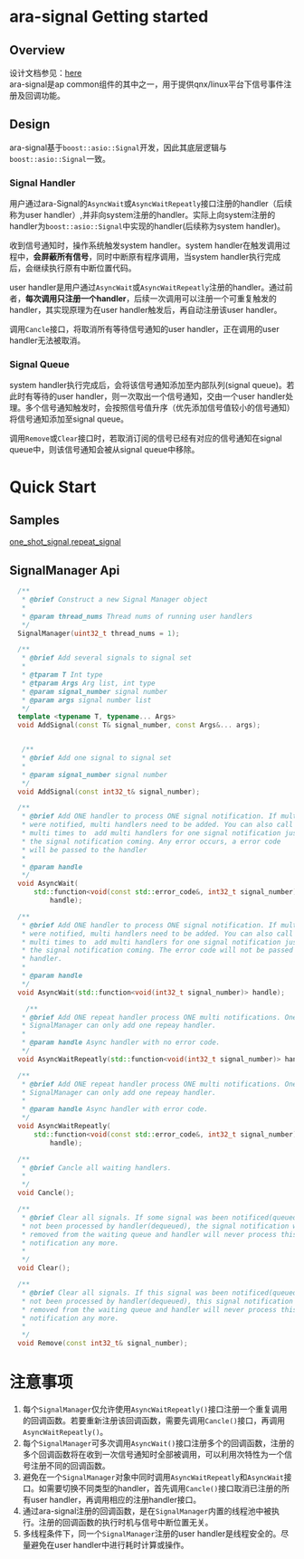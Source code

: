 <!--
 * @Author: renwen.wang renwen.wang@tusen.ai
 * @Date: 2023-01-04 15:22:06
 * @LastEditors: renwen.wang renwen.wang@tusen.ai
 * @LastEditTime: 2023-02-03 16:57:22
 * @Description: 
 * 
 * Copyright (c) 2023 by Tusimple, All Rights Reserved. 
-->
# **ara-signal Getting started**
## **Overview**
设计文档参见：[here](https://tusen.feishu.cn/wiki/wikcnqs6e4UG3oUY9mdeN0yUh6f)<br>
ara-signal是ap common组件的其中之一，用于提供qnx/linux平台下信号事件注册及回调功能。

## **Design**
ara-signal基于`boost::asio::Signal`开发，因此其底层逻辑与`boost::asio::Signal`一致。
### **Signal Handler**
用户通过ara-Signal的`AsyncWait`或`AsyncWaitRepeatly`接口注册的handler（后续称为user handler）,并非向system注册的handler。实际上向system注册的handler为`boost::asio::Signal`中实现的handler(后续称为system handler)。

收到信号通知时，操作系统触发system handler。system handler在触发调用过程中，**会屏蔽所有信号**，同时中断原有程序调用，当system handler执行完成后，会继续执行原有中断位置代码。

user handler是用户通过`AsyncWait`或`AsyncWaitRepeatly`注册的handler。通过前者，**每次调用只注册一个handler**，后续一次调用可以注册一个可重复触发的handler，其实现原理为在user handler触发后，再自动注册该user handler。

调用`Cancle`接口，将取消所有等待信号通知的user handler，正在调用的user handler无法被取消。

### **Signal Queue**
system handler执行完成后，会将该信号通知添加至内部队列(signal queue)。若此时有等待的user handler，则一次取出一个信号通知，交由一个user handler处理。多个信号通知触发时，会按照信号值升序（优先添加信号值较小的信号通知）将信号通知添加至signal queue。

调用`Remove`或`Clear`接口时，若取消订阅的信号已经有对应的信号通知在signal queue中，则该信号通知会被从signal queue中移除。

# **Quick Start**
## **Samples**
[one_shot_signal](../../../samples/signal/oneshot_signal.cc),[repeat_signal](../../../samples/signal/repeat_signal.cc)
## **SignalManager Api**
```c++
  /**
   * @brief Construct a new Signal Manager object
   *
   * @param thread_nums Thread nums of running user handlers
   */
  SignalManager(uint32_t thread_nums = 1);

  /**
   * @brief Add several signals to signal set
   *
   * @tparam T Int type
   * @tparam Args Arg list, int type
   * @param signal_number signal number
   * @param args signal number list
   */
  template <typename T, typename... Args>
  void AddSignal(const T& signal_number, const Args&... args);


   /**
   * @brief Add one signal to signal set
   *
   * @param signal_number signal number
   */
  void AddSignal(const int32_t& signal_number);

  /**
   * @brief Add ONE handler to process ONE signal notification. If multi signals
   * were notified, multi handlers need to be added. You can also call this
   * multi times to  add multi handlers for one signal notification just before
   * the signal notification coming. Any error occurs, a error code
   * will be passed to the handler
   *
   * @param handle
   */
  void AsyncWait(
      std::function<void(const std::error_code&, int32_t signal_number)>
          handle);

  /**
   * @brief Add ONE handler to process ONE signal notification. If multi signals
   * were notified, multi handlers need to be added. You can also call this
   * multi times to  add multi handlers for one signal notification just before
   * the signal notification coming. The error code will not be passed to user
   * handler.
   *
   * @param handle
   */
  void AsyncWait(std::function<void(int32_t signal_number)> handle);

    /**
   * @brief Add ONE repeat handler process ONE multi notifications. One
   * SignalManager can only add one repeay handler.
   *
   * @param handle Async handler with no error code.
   */
  void AsyncWaitRepeatly(std::function<void(int32_t signal_number)> handle);

  /**
   * @brief Add ONE repeat handler process ONE multi notifications. One
   * SignalManager can only add one repeay handler.
   *
   * @param handle Async handler with error code.
   */
  void AsyncWaitRepeatly(
      std::function<void(const std::error_code&, int32_t signal_number)>
          handle);

  /**
   * @brief Cancle all waiting handlers.
   *
   */
  void Cancle();

  /**
   * @brief Clear all signals. If some signal was been notificed(queued) but has
   * not been processed by handler(dequeued), the signal notification will be
   * removed from the waiting queue and handler will never process this signal
   * notification any more.
   *
   */
  void Clear();

  /**
   * @brief Clear all signals. If this signal was been notificed(queued) but has
   * not been processed by handler(dequeued), this signal notification will be
   * removed from the waiting queue and handler will never process this signal
   * notification any more.
   *
   */
  void Remove(const int32_t& signal_number);
```

# **注意事项**
1. 每个`SignalManager`仅允许使用`AsyncWaitRepeatly()`接口注册一个重复调用的回调函数。若要重新注册该回调函数，需要先调用`Cancle()`接口，再调用`AsyncWaitRepeatly()`。
2. 每个`SignalManager`可多次调用`AsyncWait()`接口注册多个的回调函数，注册的多个回调函数将在收到一次信号通知时全部被调用，可以利用次特性为一个信号注册不同的回调函数。
3. 避免在一个`SignalManager`对象中同时调用`AsyncWaitRepeatly`和`AsyncWait`接口。如需要切换不同类型的handler，首先调用`Cancle()`接口取消已注册的所有user handler，再调用相应的注册handler接口。
4. 通过ara-signal注册的回调函数，是在`SignalManager`内置的线程池中被执行。注册的回调函数的执行时机与信号中断位置无关。
5. 多线程条件下，同一个`SignalManager`注册的user handler是线程安全的。尽量避免在user handler中进行耗时计算或操作。
